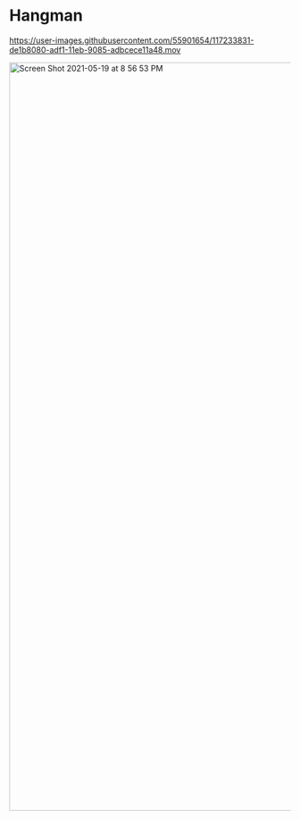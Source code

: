 # Hangman

https://user-images.githubusercontent.com/55901654/117233831-de1b8080-adf1-11eb-9085-adbcece11a48.mov

<img width="1339" alt="Screen Shot 2021-05-19 at 8 56 53 PM" src="https://user-images.githubusercontent.com/55901654/118903005-c6112a00-b8e4-11eb-96dd-8bd84d813cd3.png">



